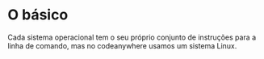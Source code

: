 # O básico

Cada sistema operacional tem o seu próprio conjunto de instruções para a linha de comando, mas no codeanywhere usamos um sistema Linux.

